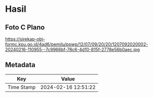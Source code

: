 # Hasil

## Foto C Plano

https://sirekap-obj-formc.kpu.go.id/4ad6/pemilu/ppwp/12/07/09/20/20/1207092020002-20240216-110955--7c9966bf-78c6-4d10-815f-2778e56b0aec.jpg


## Metadata

| Key        | Value               |
| ---------- | ------------------- |
| Time Stamp | 2024-02-16 12:51:22 |



